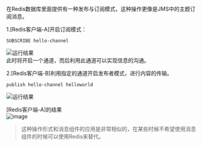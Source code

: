 在Redis数据库里面提供有一种发布与订阅模式，这种操作更像是JMS中的主题订阅消息。<br/>


1.[Redis客户端-A]开启订阅模式：

```
SUBSCRIBE hello-channel
```
![运行结果](http://ww4.sinaimg.cn/large/87c01ec7gy1frzeoq8jthj20cn032dfp.jpg)
<br/>此时将开启一个通道，而后利用此通道可以实现信息的沟通。



2.[Redis客户端-B]利用指定的通道开启发布者模式，进行内容的传输。

```
publish hello-channel helloworld
```

![运行结果](http://ww3.sinaimg.cn/large/87c01ec7gy1frzerttuesj20fx01bgle.jpg)

[Redis客户端-A]的结果 <br/>
![image](http://ww3.sinaimg.cn/large/87c01ec7gy1frzesse5gsj20dd04vmx2.jpg)

> 这种操作形式和消息组件的应用是非常相似的，在某些时候不希望使用消息组件的时候可以使用Redis来替代。
